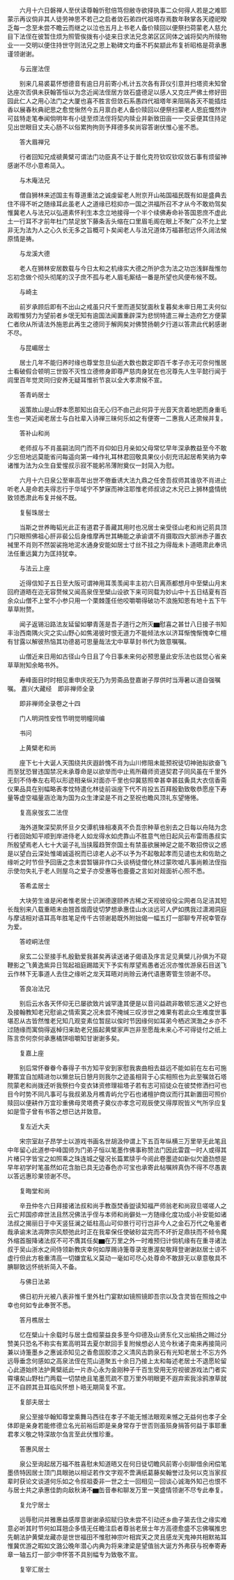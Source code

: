 <!-- { "loadSidebar": true } -->
　　六月十六日磐禅人至伏读尊翰忻慰倍笃但敝寺欲择执事二众何得人若是之难耶蒙示再议倘非其人徒劳神思不若己之启者敛石弟四代祖塔存焉数年鞅掌各天禋祀暌乏每一念至未尝不瞻云而继之以泣也五月上书老人备价赎回以便祭扫荷蒙老人慈允目下法侄在彼暂住烦为照管俟拨有小徒来日求法兄念弟区区同体之诚将契内所赎物业一一交明以便住持世守则法兄之恩上勒碑文均垂不朽矣颛此布复祈昭格是荷承惠谨领谢谢。

　　与云崖法侄

　　别来几易裘葛怀想德音有逾日月前寄小札计五次各有菲仪引意并扫塔资未知曾达座次否俱未获翰答恒以为念近闻法侄居方敛石盛德足以感人又克庄严佛土修好田园此仁人之用心法门之大厦也喜不胜言但敛石系愚四代祖塔年来阻隔各天不能插炷香以展春秋典祀思之愈觉愀然今五月禀白老人备价赎回以便祭扫蒙老人恩庇慨然许可兹特走笔奉闻倘明年有小徒至烦法侄将契内赎业并新致田亩一一交妥便其住持足见出世眼目丈夫心肠不以俗累拘拘则予拜德多矣尚容答谢伏惟心鉴不悉。

　　答大眉禅兄

　　行者回知兄成禠黄檗可谓法门功臣真不让于普化克符钦叹钦叹敛石事有烦留神感谢不尽小意希简入。

　　与木庵法兄

　　僧自狮林来述国主有尊道重法之诚虔留老人附京开山祐国福民既有如是盛典去住不得不听之随缘耳此虽老人之道缘已稔抑亦一国之洪福所召不才从今不敢劝驾矣惟冀老人与法兄以弘道素怀利生本念立地接得一个半个续佛寿命补答国恩庶不虚此土一行耳不才前年杜门禁足放下藤条舌头缩在口里眉毛阁在眼上不聚广众不允上堂非无为法为人之心久长无多之旨概可卜矣闻老人与法兄道体万福甚慰远怀久阔法候原情是祷。

　　与龙溪大德

　　老人在狮林安居数载与今日太和之机缘实大德之所护念为法之功岂浅鲜哉惟勿忘初念做个彻头彻尾的汉子庶不孤与老人眉毛厮结一番是所望也风便布候不既。

　　与崎主

　　前岁承顾后即有不出山之戒虽只尺千里而道契犹面秋复暮矣未审日用工夫何似政暇惟努力为望前者乡氓无知有逾国法闻置重辟深为悲悯特遣三禅士造府乞方便蒙仁者欣从所请法外施恩此再生之德同于解网矣对佛赞扬朝夕行道以答肃此代躬感谢不尽。

　　与昆嵋居士

　　居士几年不能归养时缘也尊堂忽旦仙逝大数也数定即百千孝子亦无可奈何惟居士看破假合顿明三世毁不灭性立德修身即尊严慈肉身犹在也况尊先人生平懿行闻于闾里百年觉灵同归安养无疑耳惟祈节哀以全大孝肃候不宣。

　　答青屿居士

　　返策故山是山野本愿那知出自无心归不由己此何异于光音天贪着地肥而身重毛生也一笑近闻老居士与白社辈入诗禅三昧何乐如之有便寄一二惠我人还肃候并复。

　　答补山和尚

　　老师叔与不肖虽嗣法同门而不肖仰如日月亲如父母常忆早年深承教益至今不敢少忘但地远莫能省问每遥向第一峰作礼耳林君回敬具果仪小刻充讯起居希笑纳为幸诸惟为法为众生自爱惺叔示寂不能躬吊薄附奠仪一封简入为慰。

　　六月十六日泉公至审高年出世不倦垂诱大法九鼎之任舍吾叔师其谁欤不肖进止听老人是命若夫得志行于华域宁不梦寐而神注耶惟老师叔谅之木兄已上狮林盛情统致领悉肃此布复并候不既。

　　复髻珠居士

　　当斯之世养晦韬光此正有道君子善藏其用时也况居士亲受径山老和尚记莂具顶门只眼照佛祖心肝非裴公后身维摩再世其畴能之承谕谓不肖摄取四大部洲赤子置衣裓里不肖则不然袈裟拖地泥水通身安能如居士寸丝不挂之为得哉未卜道晤肃此奉讯法任重远冀力为匡持犹幸。

　　与法云上座

　　近得信知子五日至大阪可谓神用耳羡羡闻丰主初六日离燕都想月中至檗山月末回府道晤在迩无容赘候又闻高泉侄至檗山设欲下来可同载为妙山中十五日结夏有百余众山僧不上堂不小参只用一个栗棘蓬任他咬嚼嚼得破功不浪施知恩有地十五下午草草附赘。

　　闻子返锡沿路法友延留如攀青莲是吾子道行之所灭▆慰喜之甚廿八日接子书知丰治西南隅火灾之实山野心如焦渴彼时恨无道力不能倾法水以济耳惭愧惭愧幸仁檀有甘露以解彼热恼其功德曷可思量哉法冘中草草封书代为致意嘱嘱。

　　山僧近来日用如古径山今日且了今日事未来何必预思量此安乐法也兹觉心省亲草草附知余略书外。

　　寿峰面目时时相见重申庆祝无乃为劳斋品登嘉谢子厚供时当溽暑以道自强嘱嘱。
嘉兴大藏经　即非禅师全录


　　即非禅师全录卷之十四

　　门人明洞性安性节明觉明幢同编

　　书问

　　上黄檗老和尚

　　座下七十大诞人天围绕共庆遐龄愧不肖为山川修阻未能预祝徒切神驰拟欲奋飞而至犹恐冒违国禁况未承尊命是以欲举而中止焉所藉师资道契君子同风虽在千里外无刻不侍奉左右苟以形迹相亲纵对面亦千里也仰冀慈照幸甚幸甚兹夤具大衣信香斋仪果品具在别幅略表孝忱特遣化林徒前诣座下代不肖投五百拜殷勤致敬恭愿座下寿量等虚空福量涵沧海为国为众生津梁是不肖之至祝也瞻风顶礼东望惓惓。

　　复高泉弢玄二法侄

　　海外道聚深契夙怀旦夕交谭机锋相凑真不负吾宗种草也别去之日每以舟陆为念行者回始知平顺到岸进侍老人如龙得水如虎靠山不胜意气他日起风云布雷雨愚叔实所殷望焉老人七十大诞子礼当挟履趋贺奈国土有禁虽欲展神足之能不敢招傍议之惑是以望白云深处惟竭诚遥祝而已谅老人必不以予为不起敬起孝而见谴也太和佐助之缘听之时节但予回唐之念未尝暂辍非作口头谈柄徒僧化林过蒙吹嘘凡事尚赖法侄指示使勿失礼于老人则屋乌之爱子亦受惠等也亹亹之言如对觌面祈心照不悉。

　　答希孟居士

　　大块劳生谁是闲者惟老居士识渊德邃颐养古稀之天视彼役役尘网者乌足洁其短长哉别来八载重晤末由翘首烟霞徒切梦想承惠佳山水淡远可人俨如携我过潇湘洞庭与摩诘相对语耳高年胜笔足传千古领谢曷既外附拙偈一幅五灯一部聊专芹祝幸管存为爱。

　　答崆峒法侄

　　泉玄二公至接手札殷勤爱我甚矣再读送诸子偈语及序言足见黄檗儿孙俱为不窥鞭影之飞黄逸紫异日驾起祖庭踢踏天下予实有厚望焉愚者近况亦惟优游泉石目送飞云作林下无事道人去住之缘听之龙天耳晤对尚赊云涛代语惠寄管生领谢不尽。

　　答良冶法兄

　　别后云水各天怀仰无已屡欲致片诚罕逢其便是以音问益疏非敢顿忘道义之好也及接翰教知老兄慰谕之情索寞之况未尝不掩缄三叹涉世之难果有若此众生难度世事堪忍从古皆然惟老兄知几观变素位暂屈以俟时节因缘何如耳弟今栖迟溟渤之乡亦不过随缘而寓倘得返棹归来助老兄振起黄檗家声岂非至愿哉未来心不可得徒付之纸上陈言奈何奈何承惠橘饼咀嚼知甘谢谢多矣。

　　复嘉上座

　　别后常怀眷眷今春得子书方知平安到家慰我衷曲相去益远不能如前在左右可施鞭策宜自加精进勿以懒怠玩日憩月则我尔之迹虽相背于心实相照也为此至嘱敛石塔院蒙老和尚拨还听我祭扫今变衣钵资修理祖塔子若有志可招徒众在彼焚修洒扫可也目今时势不同凡事可与我叔弟及月樵青屿允宁石也诸檀护商议而行其新置田可照价赎回以便耕作万宜珍重佛母灵塔费子奠仪亦孝念可观辰使又得厚贶皆义气所孚应复如是雪子曾有书答之想已达并致意。

　　复左近大夫

　　宋宗室赵子昂学士以游戏书画名世胡汲仲谓上下五百年纵横三万里举无此笔且中年留心此道参中峰国师为门弟子恒以笔墨作佛事称赞法门因此雷霆一时人或得其片楮只字皆宝之如照乘之珠连城之璧况长篇累牍乎今阅此卷墨迹如新似欠遒劲想是早年初学时笔虽然如花含胎已具无边春色亦可宝也承寄此帖嘱辨真伪不得不尽愚衷以答远惠珍果领谢不尽。

　　复晦堂和尚

　　辛丑仲冬六日拜接诸法叔和尚手教亟焚香盥读知福严师翁老和尚寂旦嗟嗟人之云亡邦国疹瘁世法且然况佛法乎侄与本师和尚僻处一方随缘化度功成小补安能如诸法叔之揭丽日于中天竖狂澜之砥柱高山可仰景行可行岂非今人之金石万代之龟鉴者哉承谕末法凋弊宗风颓弛此时正在我辈保任使破砂盆完而不坏折足鼎扶而不倾令魔外缩首服降诸法叔不可不膺其任矣▆在万里之外一时难预归计倘机缘有在重寻诸法叔于吴山浙水之间侍领新教庆幸何如厚赐诗箑尊录宠惠渥矣敬拜登谢谢赵居士谅不虚行但此方极重清高一切嫌宜私义莫动一毫如可尽心处尊命不敢辞无以章意敬具不腆聊致远怀统祈简入不备。

　　与佛日法弟

　　佛日初升光被八表非惟千里外杜门宴默如镜照镜即吾宗以及含灵皆在照烛之中幸也何如专此奉贺不悉。

　　答月樵居士

　　忆在檗山十余载时与居士盘桓蒙益良多至今仰德及山贤东化又出榆扬之赐过分赞美只恐名不称实有累高明耳去夏尔默回手复附候想必人览今秋诸子南来再接简问兼以诗箑墨乡之惠诚添知见之香愈固胶漆之义清风古韵泉石有光知老居士不忘方外远辱垂念何感如之高泉法侄在荒山道聚五十余日乃接上太和每述老居士不退愿轮留心此道始终法护黄檗祇此一片赤心永为金刚种子千百生受用无穷视彼游戏法门者实霄壤矣山野杜门两载一切禁绝且笔墨荒疏不意万里外明眼更不遐弃索我涂鸦潦草就正不自顾其丑耳临风怀想卜晤无期简复不宣。

　　复部夫居士

　　泉公至接华翰知尊堂乘舞马西往在孝子不能无憾法眼观来憾之无益何也孝子全体即是亲身若能修德立名光前裕后即是亲身常存于世否则虽殒身捐答何益于事耶重君孝义敬之特深故尔刍言至此伏惟珍重。

　　答惠风居士

　　泉公至询起居万福不胜喜慰未知道晤又在何日徒切瞻风前寄小刻聊借余闲偿笔墨债特因居士顶门具眼驰以相证若作文字观不啻满纸葛藤矣翰誉过及何以克当家叔辈时获论文谈道何乐如之令叔祖委非一世之士一回相见一回谈心诚海外知己也恨不与居士共之承惠佳韵向敌秋涛不▆缶音奉和聊发万里一笑盛情领谢不尽专此奉复。

　　复允宁居士

　　远辱慰问并雅惠益感厚意谢谢承招赋归欤未尝不引动还乡曲子第去住之缘实难意必听其时节何如耳翘企多情无任瞻注启者尊翁老居士年方高德愈盛不忘佛嘱推忠先朝法护黄檗龙藏亦是世世福田不惟慰神宗叶相宾天之灵且感龙天鬼神共相默祐耳惟冀优游之暇如文潞公晚年潜心内典为将来津梁是望值翁大诞方外弗获与祝奉寄寿章一轴五灯一部少申怀答不具别幅专为致敬不宣。

　　复宰汇居士

